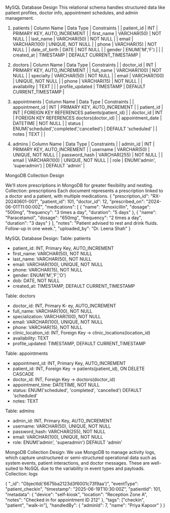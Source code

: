 MySQL Database Design
This relational schema handles structured data like patient profiles, doctor info, appointment schedules, and admin management.
1. patients
| Column Name | Data Type | Constraints | 
| patient_id | INT | PRIMARY KEY, AUTO_INCREMENT | 
| first_name | VARCHAR(50) | NOT NULL | 
| last_name | VARCHAR(50) | NOT NULL | 
| email | VARCHAR(100) | UNIQUE, NOT NULL | 
| phone | VARCHAR(15) | NOT NULL | 
| date_of_birth | DATE | NOT NULL | 
| gender | ENUM('M','F') |  | 
| created_at | TIMESTAMP | DEFAULT CURRENT_TIMESTAMP | 

2. doctors
| Column Name | Data Type | Constraints | 
| doctor_id | INT | PRIMARY KEY, AUTO_INCREMENT | 
| full_name | VARCHAR(100) | NOT NULL | 
| specialty | VARCHAR(50) | NOT NULL | 
| email | VARCHAR(100) | UNIQUE, NOT NULL | 
| phone | VARCHAR(15) | NOT NULL | 
| availability | TEXT |  | 
| profile_updated | TIMESTAMP | DEFAULT CURRENT_TIMESTAMP | 


3. appointments
| Column Name | Data Type | Constraints | 
| appointment_id | INT | PRIMARY KEY, AUTO_INCREMENT | 
| patient_id | INT | FOREIGN KEY REFERENCES patients(patient_id) | 
| doctor_id | INT | FOREIGN KEY REFERENCES doctors(doctor_id) | 
| appointment_date | DATETIME | NOT NULL | 
| status | ENUM('scheduled','completed','cancelled') | DEFAULT 'scheduled' | 
| notes | TEXT |  | 


4. admins
| Column Name | Data Type | Constraints | 
| admin_id | INT | PRIMARY KEY, AUTO_INCREMENT | 
| username | VARCHAR(50) | UNIQUE, NOT NULL | 
| password_hash | VARCHAR(255) | NOT NULL | 
| email | VARCHAR(100) | UNIQUE, NOT NULL | 
| role | ENUM('admin', 'superadmin') | DEFAULT 'admin' | 



MongoDB Collection Design

We’ll store prescriptions in MongoDB for greater flexibility and nesting.
Collection: prescriptions
Each document represents a prescription linked to a doctor and a patient, with multiple medications.
{
  "prescription_id": "RX-20240601-001",
  "patient_id": 101,
  "doctor_id": 12,
  "prescribed_on": "2024-06-01T11:00:00Z",
  "medications": [
    {
      "name": "Amoxicillin",
      "dosage": "500mg",
      "frequency": "3 times a day",
      "duration": "5 days"
    },
    {
      "name": "Paracetamol",
      "dosage": "650mg",
      "frequency": "2 times a day",
      "duration": "3 days"
    }
  ],
  "notes": "Patient advised to rest and drink fluids. Follow-up in one week.",
  "uploaded_by": "Dr. Leena Shah"
}


MySQL Database Design:
Table: patients
- patient_id: INT, Primary Key, AUTO_INCREMENT
- first_name: VARCHAR(50), NOT NULL
- last_name: VARCHAR(50), NOT NULL
- email: VARCHAR(100), UNIQUE, NOT NULL
- phone: VARCHAR(15), NOT NULL
- gender: ENUM('M','F','O')
- dob: DATE, NOT NULL
- created_at: TIMESTAMP, DEFAULT CURRENT_TIMESTAMP
<!-- We enforce email uniqueness for account login; phone/email format validated in application code -->

Table: doctors
- doctor_id: INT, Primary K- ey, AUTO_INCREMENT
- full_name: VARCHAR(100), NOT NULL
- specialization: VARCHAR(100), NOT NULL
- email: VARCHAR(100), UNIQUE, NOT NULL
- phone: VARCHAR(15), NOT NULL
- clinic_location_id: INT, Foreign Key → clinic_locations(location_id)
- availability: TEXT
- profile_updated: TIMESTAMP, DEFAULT CURRENT_TIMESTAMP
<!-- Each doctor is linked to one clinic; availability is stored in a human-readable format or parsed JSON string -->

Table: appointments
- appointment_id: INT, Primary Key, AUTO_INCREMENT
- patient_id: INT, Foreign Key → patients(patient_id), ON DELETE CASCADE
- doctor_id: INT, Foreign Key → doctors(doctor_id)
- appointment_time: DATETIME, NOT NULL
- status: ENUM('scheduled', 'completed', 'cancelled') DEFAULT 'scheduled'
- notes: TEXT
<!-- If a patient is deleted, all their appointments are also removed; we assume appointments shouldn't survive without the patient -->

Table: admins
- admin_id: INT, Primary Key, AUTO_INCREMENT
- username: VARCHAR(50), UNIQUE, NOT NULL
- password_hash: VARCHAR(255), NOT NULL
- email: VARCHAR(100), UNIQUE, NOT NULL
- role: ENUM('admin', 'superadmin') DEFAULT 'admin'
<!-- Password is securely hashed; roles define system privileges -->


MongoDB Collection Design:
We use MongoDB to manage activity logs, which capture unstructured or semi-structured operational data such as system events, patient interactions, and doctor messages. These are well-suited to NoSQL due to the variability in event types and payloads.
Collection: logs

{
  "_id": "ObjectId('6675ba2123d3f6001c73f9aa')",
  "eventType": "patient_checkin",
  "timestamp": "2025-06-19T10:30:00Z",
  "patientId": 101,
  "metadata": {
    "device": "self-kiosk",
    "location": "Reception Zone A",
    "notes": "Checked in for appointment ID 212"
  },
  "tags": ["checkin", "patient", "walk-in"],
  "handledBy": {
    "adminId": 7,
    "name": "Priya Kapoor"
  }
}

